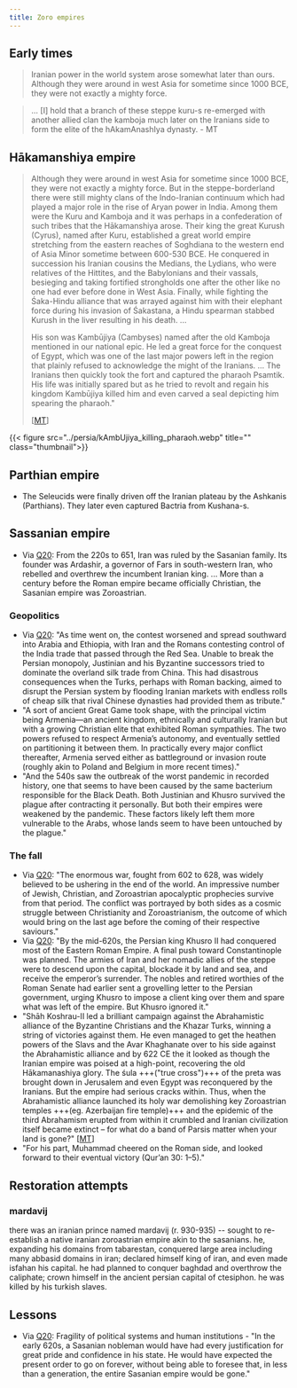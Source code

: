 ```yaml
---
title: Zoro empires
---
```


## Early times
> Iranian power in the world system arose somewhat later than ours. Although they were around in west Asia for sometime since 1000 BCE, they were not exactly a mighty force.

> ... [I] hold that a branch of these steppe kuru-s re-emerged with another allied clan the kamboja much later on the Iranians side to form the elite of the hAkamAnashIya dynasty. - MT

## Hākamanshiya empire
> Although they were around in west Asia for sometime since 1000 BCE, they were not exactly a mighty force. But in the steppe-borderland there were still mighty clans of the Indo-Iranian continuum which had played a major role in the rise of Aryan power in India. Among them were the Kuru and Kamboja and it was perhaps in a confederation of such tribes that the Hākamanshiya arose. Their king the great Kurush (Cyrus), named after Kuru, established a great world empire stretching from the eastern reaches of Soghdiana to the western end of Asia Minor sometime between 600-530 BCE. He conquered in succession his Iranian cousins the Medians, the Lydians, who were relatives of the Hittites, and the Babylonians and their vassals, besieging and taking fortified strongholds one after the other like no one had ever before done in West Asia. Finally, while fighting the Śaka-Hindu alliance that was arrayed against him with their elephant force during his invasion of Śakastana, a Hindu spearman stabbed Kurush in the liver resulting in his death. ...
>
> His son was Kambūjiya (Cambyses) named after the old Kamboja mentioned in our national epic. He led a great force for the conquest of Egypt, which was one of the last major powers left in the region that plainly refused to acknowledge the might of the Iranians.  … The Iranians then quickly took the fort and captured the pharaoh Psamtik. His life was initially spared but as he tried to revolt and regain his kingdom Kambūjiya killed him and even carved a seal depicting him spearing the pharaoh." 
>
> \[[MT](https://manasataramgini.wordpress.com/2017/11/07/of-lives-of-men-of-times-of-men-i/)\]

{{< figure src="../persia/kAmbUjiya_killing_pharaoh.webp" title="" class="thumbnail">}}


## Parthian empire
- The Seleucids were finally driven off the Iranian plateau by the Ashkanis (Parthians). They later even captured Bactria from Kushana-s. 

## Sassanian empire
- Via [Q20](https://quillette.com/2020/07/31/lessons-from-the-last-empire-of-iran/): From the 220s to 651, Iran was ruled by the Sasanian family. Its founder was Ardashir, a governor of Fars in south-western Iran, who rebelled and overthrew the incumbent Iranian king. ... More than a century before the Roman empire became officially Christian, the Sasanian empire was Zoroastrian.

### Geopolitics
- Via [Q20](https://quillette.com/2020/07/31/lessons-from-the-last-empire-of-iran/): "As time went on, the contest worsened and spread southward into Arabia and Ethiopia, with Iran and the Romans contesting control of the India trade that passed through the Red Sea. Unable to break the Persian monopoly, Justinian and his Byzantine successors tried to dominate the overland silk trade from China. This had disastrous consequences when the Turks, perhaps with Roman backing, aimed to disrupt the Persian system by flooding Iranian markets with endless rolls of cheap silk that rival Chinese dynasties had provided them as tribute."
- "A sort of ancient Great Game took shape, with the principal victim being Armenia—an ancient kingdom, ethnically and culturally Iranian but with a growing Christian elite that exhibited Roman sympathies. The two powers refused to respect Armenia’s autonomy, and eventually settled on partitioning it between them. In practically every major conflict thereafter, Armenia served either as battleground or invasion route (roughly akin to Poland and Belgium in more recent times)."
- "And the 540s saw the outbreak of the worst pandemic in recorded history, one that seems to have been caused by the same bacterium responsible for the Black Death. Both Justinian and Khusro survived the plague after contracting it personally. But both their empires were weakened by the pandemic. These factors likely left them more vulnerable to the Arabs, whose lands seem to have been untouched by the plague."

### The fall
- Via [Q20](https://quillette.com/2020/07/31/lessons-from-the-last-empire-of-iran/): "The enormous war, fought from 602 to 628, was widely believed to be ushering in the end of the world. An impressive number of Jewish, Christian, and Zoroastrian apocalyptic prophecies survive from that period. The conflict was portrayed by both sides as a cosmic struggle between Christianity and Zoroastrianism, the outcome of which would bring on the last age before the coming of their respective saviours."
- Via [Q20](https://quillette.com/2020/07/31/lessons-from-the-last-empire-of-iran/): "By the mid-620s, the Persian king Khusro II had conquered most of the Eastern Roman Empire. A final push toward Constantinople was planned. The armies of Iran and her nomadic allies of the steppe were to descend upon the capital, blockade it by land and sea, and receive the emperor’s surrender. The nobles and retired worthies of the Roman Senate had earlier sent a grovelling letter to the Persian government, urging Khusro to impose a client king over them and spare what was left of the empire. But Khusro ignored it."
- "Shāh Koshrau-II led a brilliant campaign against the Abrahamistic alliance of the Byzantine Christians and the Khazar Turks, winning a string of victories against them. He even managed to get the heathen powers of the Slavs and the Avar Khaghanate over to his side against the Abrahamistic alliance and by 622 CE the it looked as though the Iranian empire was poised at a high-point, recovering the old Hākamanashiya glory. The śula +++("true cross")+++ of the preta was brought down in Jerusalem and even Egypt was reconquered by the Iranians. But the empire had serious cracks within. Thus, when the Abrahamistic alliance launched its holy war demolishing key Zoroastrian temples +++(eg. Azerbaijan fire temple)+++ and the epidemic of the third Abrahamism erupted from within it crumbled and Iranian civilization itself became extinct – for what do a band of Parsis matter when your land is gone?" \[[MT](https://manasataramgini.wordpress.com/2017/11/07/of-lives-of-men-of-times-of-men-i/)\]
- "For his part, Muhammad cheered on the Roman side, and looked forward to their eventual victory (Qur’an 30: 1–5)."

## Restoration attempts
### mardavij
there was an iranian prince named mardavij (r. 930-935) -- sought to re-establish a native iranian zoroastrian empire akin to the sasanians. he, expanding his domains from tabarestan, conquered large area including many abbasid domains in iran; declared himself king of iran, and even made isfahan his capital. he had planned to conquer baghdad and overthrow the caliphate; crown himself in the ancient persian capital of ctesiphon. he was killed by his turkish slaves.

## Lessons
- Via [Q20](https://quillette.com/2020/07/31/lessons-from-the-last-empire-of-iran/): Fragility of political systems and human institutions - "In the early 620s, a Sasanian nobleman would have had every justification for great pride and confidence in his state. He would have expected the present order to go on forever, without being able to foresee that, in less than a generation, the entire Sasanian empire would be gone."
